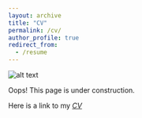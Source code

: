```yaml
---
layout: archive
title: "CV"
permalink: /cv/
author_profile: true
redirect_from:
  - /resume
---
```


![alt text][construction]

Oops! This page is under construction.

Here is a link to my *[CV](cv/nethCV.pdf)*

[construction]: http://rs364.pbsrc.com/albums/oo83/fruitsnax/pikachu/pikachu_under_construction.gif~c200

